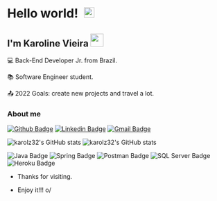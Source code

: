 # Hello world! &nbsp;<img src="https://github.com/TheDudeThatCode/TheDudeThatCode/blob/master/Assets/Earth.gif" width="24px">

## I'm Karoline Vieira <img src="https://github.com/TheDudeThatCode/TheDudeThatCode/blob/master/Assets/Hi.gif" width="30px">


:computer: Back-End Developer Jr. from Brazil.

:books: Software Engineer student.

:outbox_tray: 2022 Goals: create new projects and travel a lot.



### About me

[![Github Badge](https://img.shields.io/badge/-Github-000?style=flat-square&logo=Github&logoColor=white&link=LINK_GIT)](https://github.com/karolz32)
[![Linkedin Badge](https://img.shields.io/badge/-LinkedIn-blue?style=flat-square&logo=Linkedin&logoColor=white&link=LINK_LINKEDIN)](www.linkedin.com/in/karoline-vieira32)
[![Gmail Badge](https://img.shields.io/badge/-Gmail-red?style=flat-square&logo=Gmail&logoColor=white&link=LINK_GMAIL)](karoline.lima32@gmail.com)

![karolz32's GitHub stats](https://github-readme-stats.vercel.app/api?username=karolz32&theme=tokyonight&show_icons=true)
![karolz32's GitHub stats](https://github-readme-stats.vercel.app/api/top-langs/?username=karolz32&theme=tokyonight&show_icons=true)


![Java Badge](https://img.shields.io/badge/Java-ED8B00?style=for-the-badge&logo=java&logoColor=white)
![Spring Badge](https://img.shields.io/badge/Spring-6DB33F?style=for-the-badge&logo=spring&logoColor=white)
![Postman Badge](https://img.shields.io/badge/Postman-FF6C37?style=for-the-badge&logo=Postman&logoColor=white)
![SQL Server Badge](https://img.shields.io/badge/Microsoft%20SQL%20Server-CC2927?style=for-the-badge&logo=microsoft%20sql%20server&logoColor=white)
![Heroku Badge](https://img.shields.io/badge/Heroku-430098?style=for-the-badge&logo=heroku&logoColor=white)

- Thanks for visiting.

- Enjoy it!!! o/
